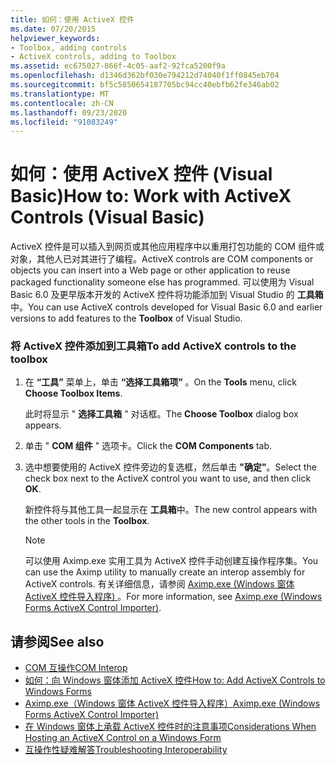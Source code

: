 ```yaml
---
title: 如何：使用 ActiveX 控件
ms.date: 07/20/2015
helpviewer_keywords:
- Toolbox, adding controls
- ActiveX controls, adding to Toolbox
ms.assetid: ec675027-866f-4c05-aaf2-92fca5200f9a
ms.openlocfilehash: d1346d362bf030e794212d74040f1ff0845eb704
ms.sourcegitcommit: bf5c5850654187705bc94cc40ebfb62fe346ab02
ms.translationtype: MT
ms.contentlocale: zh-CN
ms.lasthandoff: 09/23/2020
ms.locfileid: "91083249"
---
```

# <a name="how-to-work-with-activex-controls-visual-basic"></a><span data-ttu-id="b4789-102">如何：使用 ActiveX 控件 (Visual Basic)</span><span class="sxs-lookup"><span data-stu-id="b4789-102">How to: Work with ActiveX Controls (Visual Basic)</span></span>

<span data-ttu-id="b4789-103">ActiveX 控件是可以插入到网页或其他应用程序中以重用打包功能的 COM 组件或对象，其他人已对其进行了编程。</span><span class="sxs-lookup"><span data-stu-id="b4789-103">ActiveX controls are COM components or objects you can insert into a Web page or other application to reuse packaged functionality someone else has programmed.</span></span> <span data-ttu-id="b4789-104">可以使用为 Visual Basic 6.0 及更早版本开发的 ActiveX 控件将功能添加到 Visual Studio 的 **工具箱** 中。</span><span class="sxs-lookup"><span data-stu-id="b4789-104">You can use ActiveX controls developed for Visual Basic 6.0 and earlier versions to add features to the **Toolbox** of Visual Studio.</span></span>  
  
### <a name="to-add-activex-controls-to-the-toolbox"></a><span data-ttu-id="b4789-105">将 ActiveX 控件添加到工具箱</span><span class="sxs-lookup"><span data-stu-id="b4789-105">To add ActiveX controls to the toolbox</span></span>  
  
1. <span data-ttu-id="b4789-106">在 **“工具”** 菜单上，单击 **“选择工具箱项”** 。</span><span class="sxs-lookup"><span data-stu-id="b4789-106">On the **Tools** menu, click **Choose Toolbox Items**.</span></span>  
  
     <span data-ttu-id="b4789-107">此时将显示 " **选择工具箱** " 对话框。</span><span class="sxs-lookup"><span data-stu-id="b4789-107">The **Choose Toolbox** dialog box appears.</span></span>  
  
2. <span data-ttu-id="b4789-108">单击 " **COM 组件** " 选项卡。</span><span class="sxs-lookup"><span data-stu-id="b4789-108">Click the **COM Components** tab.</span></span>  
  
3. <span data-ttu-id="b4789-109">选中想要使用的 ActiveX 控件旁边的复选框，然后单击 **"确定"**。</span><span class="sxs-lookup"><span data-stu-id="b4789-109">Select the check box next to the ActiveX control you want to use, and then click **OK**.</span></span>  
  
     <span data-ttu-id="b4789-110">新控件将与其他工具一起显示在 **工具箱**中。</span><span class="sxs-lookup"><span data-stu-id="b4789-110">The new control appears with the other tools in the **Toolbox**.</span></span>  
  
    > [!NOTE]
    > <span data-ttu-id="b4789-111">可以使用 Aximp.exe 实用工具为 ActiveX 控件手动创建互操作程序集。</span><span class="sxs-lookup"><span data-stu-id="b4789-111">You can use the Aximp utility to manually create an interop assembly for ActiveX controls.</span></span> <span data-ttu-id="b4789-112">有关详细信息，请参阅 [Aximp.exe (Windows 窗体 ActiveX 控件导入程序) ](../../../framework/tools/aximp-exe-windows-forms-activex-control-importer.md)。</span><span class="sxs-lookup"><span data-stu-id="b4789-112">For more information, see [Aximp.exe (Windows Forms ActiveX Control Importer)](../../../framework/tools/aximp-exe-windows-forms-activex-control-importer.md).</span></span>  
  
## <a name="see-also"></a><span data-ttu-id="b4789-113">请参阅</span><span class="sxs-lookup"><span data-stu-id="b4789-113">See also</span></span>

- [<span data-ttu-id="b4789-114">COM 互操作</span><span class="sxs-lookup"><span data-stu-id="b4789-114">COM Interop</span></span>](index.md)
- [<span data-ttu-id="b4789-115">如何：向 Windows 窗体添加 ActiveX 控件</span><span class="sxs-lookup"><span data-stu-id="b4789-115">How to: Add ActiveX Controls to Windows Forms</span></span>](/dotnet/desktop/winforms/controls/how-to-add-activex-controls-to-windows-forms)
- [<span data-ttu-id="b4789-116">Aximp.exe（Windows 窗体 ActiveX 控件导入程序）</span><span class="sxs-lookup"><span data-stu-id="b4789-116">Aximp.exe (Windows Forms ActiveX Control Importer)</span></span>](../../../framework/tools/aximp-exe-windows-forms-activex-control-importer.md)
- [<span data-ttu-id="b4789-117">在 Windows 窗体上承载 ActiveX 控件时的注意事项</span><span class="sxs-lookup"><span data-stu-id="b4789-117">Considerations When Hosting an ActiveX Control on a Windows Form</span></span>](/dotnet/desktop/winforms/controls/considerations-when-hosting-an-activex-control-on-a-windows-form)
- [<span data-ttu-id="b4789-118">互操作性疑难解答</span><span class="sxs-lookup"><span data-stu-id="b4789-118">Troubleshooting Interoperability</span></span>](troubleshooting-interoperability.md)
